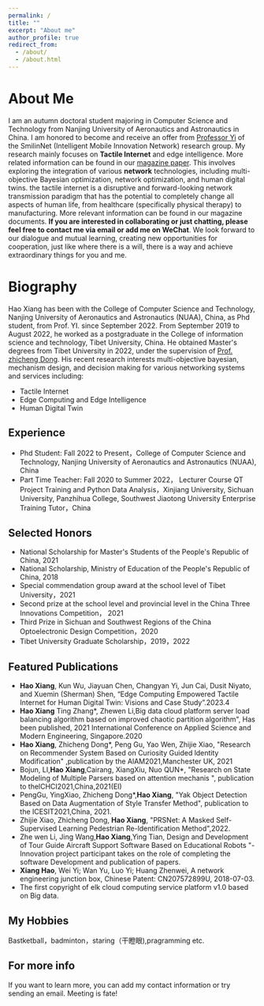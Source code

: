 ```yaml
---
permalink: /
title: ""
excerpt: "About me"
author_profile: true
redirect_from: 
  - /about/
  - /about.html
---
```

About Me
======
I am an autumn doctoral student majoring in Computer Science and Technology from Nanjing University of Aeronautics and Astronautics in China. I am honored to become and receive an offer from [Professor Yi](https://www.smilinnet.com/changyan/) of the SmilinNet (Intelligent Mobile 
Innovation Network) research group. My research mainly focuses on **Tactile Internet** and edge intelligence. More related information can be found in our [magazine paper](https://arxiv.org/pdf/2304.07454.pdf). This involves exploring the integration of various **network** technologies, 
including multi-objective Bayesian optimization, network optimization, and human digital twins. the tactile internet is a disruptive and forward-looking network transmission paradigm that has the potential to completely change all aspects of human life, from healthcare (specifically 
physical therapy) to manufacturing. More relevant information can be found in our magazine documents. **If you are interested in collaborating or just chatting, please feel free to contact me via email or add me on WeChat**. We look forward to our dialogue and mutual learning, creating new opportunities for cooperation, just like where there is a will, there is a way and achieve extraordinary things for you and me.  

Biography
======
Hao Xiang has been with the College of Computer Science and Technology, Nanjing University of Aeronautics and Astronautics (NUAA), China, as Phd student, from Prof. YI. since September 2022. From September 2019 to August 2022, he worked as a postgraduate in the College of information science and technology, Tibet University, China. He obtained Master's degrees from Tibet University in 2022, under the supervision of [Prof. zhicheng Dong](https://www.tuatrc.com:2021/). His recent research interests multi-objective bayesian, mechanism design, and decision making for various networking systems and services including:
  - Tactile Internet
  - Edge Computing and Edge Intelligence
  - Human Digital Twin

Experience
------
 - Phd Student: Fall 2022 to Present，College of Computer Science and Technology, Nanjing University of Aeronautics and Astronautics (NUAA), China
 - Part Time Teacher: Fall 2020 to Summer 2022， Lecturer Course QT Project Training and Python Data Analysis，Xinjiang University, Sichuan University, Panzhihua College, Southwest Jiaotong University Enterprise Training Tutor，China
   
Selected Honors
------
 - National Scholarship for Master's Students of the People's Republic of China, 2021
 - National Scholarship, Ministry of Education of the People's Republic of China, 2018
 - Special commendation group award at the school level of Tibet University，2021
 - Second prize at the school level and provincial level in the China Three Innovations Competition， 2021
 - Third Prize in Sichuan and Southwest Regions of the China Optoelectronic Design Competition，2020
 - Tibet University Graduate Scholarship，2019，2022

Featured Publications
------
- **Hao Xiang**, Kun Wu, Jiayuan Chen, Changyan Yi, Jun Cai, Dusit Niyato, and Xuemin (Sherman) Shen, “Edge Computing Empowered Tactile Internet for Human Digital Twin: Visions and Case Study”.2023.4
- **Hao Xiang** Ting Zhang*, Zhewen Li,Big data cloud platform server load balancing algorithm based on improved chaotic partition algorithm", Has been published, 2021 International Conference on Applied Science and Modern Engineering, Singapore.2020
- **Hao Xiang**, Zhicheng Dong*, Peng Gu, Yao Wen, Zhijie Xiao, "Research on Recommender System Based on Curiosity Guided ldentity Modification" ,publication by the AlAM2021,Manchester UK, 2021
- Bojun, LI,**Hao Xiang**,Cairang, XiangXiu, Nuo QUN*, "Research on State Modeling of Multiple Parsers based on attention mechanis ", publication to thelCHCI2021,China,2021(EI)
- PengGu, YingXiao, Zhicheng Dong*,**Hao Xiang**, "Yak Object Detection Based on Data Augmentation of Style Transfer Method", publication to the ICESIT2021,China, 2021.
- Zhijie Xiao, Zhicheng Dong, **Hao Xiang**, "PRSNet: A Masked Self-Supervised Learning Pedestrian Re-ldentification Method",2022.
- Zhe wen Li, Jing Wang,**Hao Xiang**,Ying Tian, Design and Development of Tour Guide Aircraft Support Software Based on Educational Robots "- Innovation project participant takes on the role of completing the software Development and publication of papers.
- **Xiang Hao**, Wei Yi; Wan Yu, Luo Yi; Huang Zhenwei, A network engineering junction box, Chinese Patent: CN207572899U, 2018-07-03.
- The first copyright of elk cloud computing service platform v1.0 based on Big data.

My Hobbies
------
Bastketball，badminton，staring（干瞪眼),pragramming etc.

For more info
------
If you want to learn more, you can add my contact information or try sending an email. Meeting is fate!
